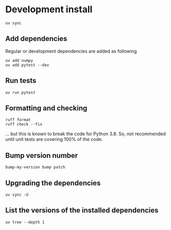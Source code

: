 # Development install

```shell
uv sync
```

## Add dependencies

Regular or development dependencies are added as following
```shell
uv add numpy
uv add pytest --dev
```

## Run tests

```shell
uv run pytest
```

## Formatting and checking 

```shell
ruff format
ruff check --fix
```

... but this is known to break the code for Python 3.8. So, not recommended until unit tests
are covering 100% of the code. 

## Bump version number 

```shell
bump-my-version bump patch
```

## Upgrading the dependencies

```shell
uv sync -U
```

## List the versions of the installed dependencies

```shell
uv tree --depth 1
```



